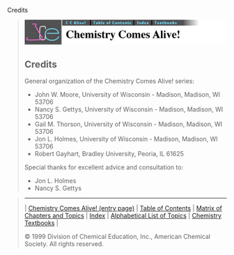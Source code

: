 





 Credits
 



> ![Chemistry Comes Alive!](ccahead.gif)
> 
> 
> 
> 
> 
> 
> 
> 
> ## Credits
> 
> 
> 
>  General organization of the Chemistry Comes Alive! series:
>  - John W. Moore, University of Wisconsin - Madison, Madison, WI 53706
>  - Nancy S. Gettys, University of Wisconsin - Madison, Madison, WI 53706
>  - Gail M. Thorson, University of Wisconsin - Madison, Madison, WI 53706
>  - Jon L. Holmes, University of Wisconsin - Madison, Madison, WI 53706
>  - Robert Gayhart, Bradley University, Peoria, IL 61625
> 
> 
>  Special thanks for excellent advice and consultation to:
>  - Jon L. Holmes
>  - Nancy S. Gettys



> ---
> 
> 
>  |
>  [Chemistry Comes Alive! (entry page)](../INDEX.HTM) 
>  |
>  [Table of Contents](../CONTENTS.HTM) 
>  |
>  [Matrix of Chapters and Topics](../MATRIX.HTM) 
>  |
>  [Index](../WORDS.HTM) 
>  |
>  [Alphabetical List of Topics](../ALPHATOP.HTM) 
>  |
>  [Chemistry Textbooks](../BOOKS.HTM) 
>  |
>  
>  © 1999 Division of Chemical Education, Inc.,
American Chemical Society. All rights reserved.





